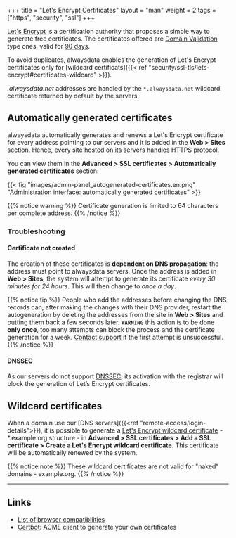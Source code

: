 +++
title = "Let's Encrypt Certificates"
layout = "man"
weight = 2
tags = ["https", "security", "ssl"]
+++

[Let's Encrypt](https://letsencrypt.org) is a certification authority that proposes a simple way to generate free certificates. The certificates offered are [Domain Validation](https://en.wikipedia.org/wiki/Domain-validated_certificate) type ones, valid for [90 days](https://letsencrypt.org/2015/11/09/why-90-days.html).

To avoid duplicates, alwaysdata enables the generation of Let's Encrypt certificates only for [wildcard certificats]({{< ref "security/ssl-tls/lets-encrypt#certificates-wildcard" >}}).

*.alwaysdata.net* addresses are handled by the `*.alwaysdata.net` wildcard certificate returned by default by the servers.

## Automatically generated certificates

alwaysdata automatically generates and renews a Let's Encrypt certificate for every address pointing to our servers and it is added in the **Web > Sites** section. Hence, every site hosted on its servers handles HTTPS protocol.

You can view them in the **Advanced > SSL certificates > Automatically generated certificates** section:

{{< fig "images/admin-panel_autogenerated-certificates.en.png" "Administration interface: automatically generated certificates" >}}

{{% notice warning %}}
Certificate generation is limited to 64 characters per complete address.
{{% /notice %}}

### Troubleshooting

#### Certificate not created

The creation of these certificates is **dependent on DNS propagation**: the address must point to alwaysdata servers. Once the address is added in **Web > Sites**, the system will attempt to generate its certificate *every 30 minutes for 24 hours*. This will then change to *once a day*.

{{% notice tip %}}
People who add the addresses before changing the DNS records can, after making the changes with their DNS provider, restart the autogeneration by deleting the addresses from the site in **Web > Sites** and putting them back a few seconds later. **`WARNING`** this action is to be done **only once**, too many attempts can block the process and the certificate generation for a week. [Contact support](https://admin.alwaysdata.com/support/add) if the first attempt is unsuccessful.
{{% /notice %}}

#### DNSSEC

As our servers do not support [DNSSEC](https://en.wikipedia.org/wiki/Domain_Name_System_Security_Extensions), its activation with the registrar will block the generation of Let’s Encrypt certificates.

## Wildcard certificates

When a domain use our [DNS servers]({{<ref "remote-access/login-details">}}), it is possible to generate a [Let's Encrypt wildcard certificate](https://en.wikipedia.org/wiki/Wildcard_certificate) - *.example.org structure - in **Advanced > SSL certificates > Add a SSL certificate > Create a Let's Encrypt  wildcard certificate**. This certificate will be automatically renewed by the system.

{{% notice note %}}
These wildcard certificates are not valid for "naked" domains - example.org.
{{% /notice %}}

---
## Links

- [List of browser compatibilities](https://letsencrypt.org/docs/certificate-compatibility/)
- [Certbot](https://certbot.eff.org/): ACME client to generate your own certificates
